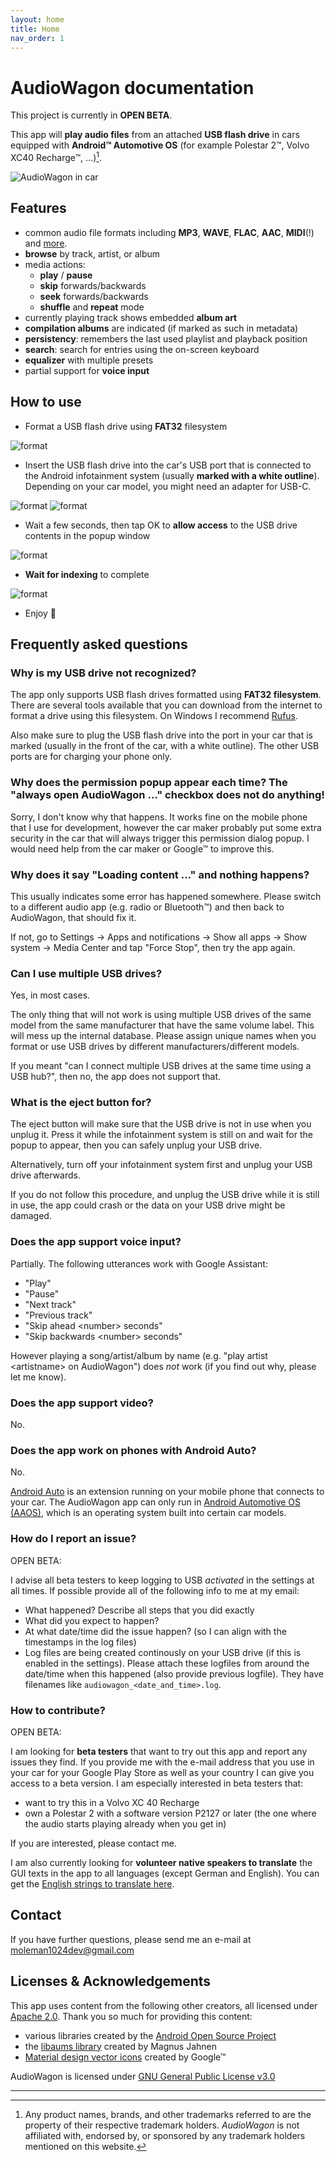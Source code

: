 ```yaml
---
layout: home
title: Home
nav_order: 1
---
```


# AudioWagon documentation

This project is currently in **OPEN BETA**.

This app will **play audio files** from an attached **USB flash drive** in cars equipped with **Android™ Automotive OS**
(for example Polestar 2™, Volvo XC40 Recharge™, &hellip;)[^1].

![AudioWagon in car](/img/audiowagon.jpg)

## Features

- common audio file formats including **MP3**, **WAVE**, **FLAC**, **AAC**, **MIDI**(!) and 
  [more](https://developer.android.com/guide/topics/media/media-formats).
- **browse** by track, artist, or album 
- media actions: 
	- **play** / **pause**
	- **skip** forwards/backwards
	- **seek** forwards/backwards 
	- **shuffle** and **repeat** mode
- currently playing track shows embedded **album art**
- **compilation albums** are indicated (if marked as such in metadata)
- **persistency**: remembers the last used playlist and playback position
- **search**: search for entries using the on-screen keyboard
- **equalizer** with multiple presets
- partial support for **voice input**

## How to use

- Format a USB flash drive using **FAT32** filesystem

![format](/img/format.jpg)

- Insert the USB flash drive into the car's USB port that is connected to the Android infotainment system (usually
  **marked with a white outline**). Depending on your car model, you might need an adapter for USB-C.

![format](/img/port.jpg)
![format](/img/insert_usb.jpg)

- Wait a few seconds, then tap OK to **allow access** to the USB drive contents in the popup window

![format](/img/allow_access.jpg)

- **Wait for indexing** to complete

![format](/img/indexing.jpg)

- Enjoy 🤩


## Frequently asked questions

### Why is my USB drive not recognized?

The app only supports USB flash drives formatted using **FAT32 filesystem**. There are several tools available that you
can download from the internet to format a drive using this filesystem. On Windows I recommend
[Rufus](https://rufus.ie/en/).

Also make sure to plug the USB flash drive into the port in your car that is marked (usually in the front of the car,
with a white outline). The other USB ports are for charging your phone only.

### Why does the permission popup appear each time? The "always open AudioWagon &hellip;" checkbox does not do anything!

Sorry, I don't know why that happens. It works fine on the mobile phone that I use for development, however the car
maker probably put some extra security in the car that will always trigger this permission dialog popup. I would need
help from the car maker or Google™ to improve this.

### Why does it say "Loading content &hellip;" and nothing happens?

This usually indicates some error has happened somewhere. Please switch to a different audio app (e.g. radio or
Bluetooth™) and then back to AudioWagon, that should fix it. 

If not, go to Settings &#8594; Apps and notifications &#8594; Show all 
apps &#8594; Show system &#8594; Media Center and tap "Force Stop", then try the app again.

### Can I use multiple USB drives?

Yes, in most cases. 

The only thing that will not work is using multiple USB drives of the same model from the same
manufacturer that have the same volume label. This will mess up the internal database. Please assign unique names when
you format or use USB drives by different manufacturers/different models.

If you meant "can I connect multiple USB drives at the same time using a USB hub?", then no, the app does not support
that.

### What is the eject button for?

The eject button will make sure that the USB drive is not in use when you unplug it. Press it while the infotainment 
system is still on and wait for the popup to appear, then you can safely unplug your USB drive.

Alternatively, turn off your infotainment system first and unplug your USB drive afterwards.

If you do not follow this procedure, and unplug the USB drive while it is still in use, the app could crash or the data
on your USB drive might be damaged.

### Does the app support voice input?

Partially. The following utterances work with Google Assistant:

- "Play"
- "Pause"
- "Next track"
- "Previous track"
- "Skip ahead &lt;number&gt; seconds"
- "Skip backwards &lt;number&gt; seconds"

However playing a song/artist/album by name (e.g. "play artist &lt;artistname&gt; on AudioWagon") does *not* work (if
you find out why, please let me know).

### Does the app support video?

No.

### Does the app work on phones with Android Auto?

No. 

[Android Auto](https://www.android.com/auto/) is an extension running on your mobile phone that connects to your car.
The AudioWagon app can only run in 
[Android Automotive OS (AAOS)](https://developers.google.com/cars/design/automotive-os), which is an operating system 
built into certain car models.

### How do I report an issue?

OPEN BETA:

I advise all beta testers to keep logging to USB *activated* in the settings at all times. If possible provide all of
the following info to me at my email:

- What happened? Describe all steps that you did exactly
- What did you expect to happen?
- At what date/time did the issue happen? (so I can align with the timestamps in the log files)
- Log files are being created continously on your USB drive (if this is enabled in the settings). Please attach these 
logfiles from around the date/time when this happened (also provide previous logfile). They have filenames like 
`audiowagon_<date_and_time>.log`.

### How to contribute?

OPEN BETA:

I am looking for **beta testers** that want to try out this app and report any issues they find. If you provide me with the
e-mail address that you use in your car for your Google Play Store as well as your country I can give you access to a 
beta version. I am especially interested in beta testers that:

- want to try this in a Volvo XC 40 Recharge
- own a Polestar 2 with a software version P2127 or later (the one where the audio starts playing already when you get
  in)

If you are interested, please contact me.

I am also currently looking for **volunteer native speakers to translate** the GUI texts in the app to all languages (except
German and English). You can get the 
[English strings to translate here](https://github.com/MoleMan1024/audiowagon_beta/blob/main/strings.xml). 


## Contact

If you have further questions, please send me an e-mail at [moleman1024dev@gmail.com](mailto:moleman1024dev@gmail.com)

## Licenses & Acknowledgements

This app uses content from the following other creators, all licensed under 
[Apache 2.0](https://www.apache.org/licenses/LICENSE-2.0). Thank you so much for providing this content:

- various libraries created by the [Android Open Source Project](https://source.android.com/)
- the [libaums library](https://github.com/magnusja/libaums) created by Magnus Jahnen
- [Material design vector icons](https://fonts.google.com/icons) created by Google™

AudioWagon is licensed under [GNU General Public License v3.0](https://www.gnu.org/licenses/gpl-3.0.html)

---

[^1]: Any product names, brands, and other trademarks referred to are the property of their respective trademark 
	holders. *AudioWagon* is not affiliated with, endorsed by, or sponsored by any trademark holders mentioned on this 
	website.

